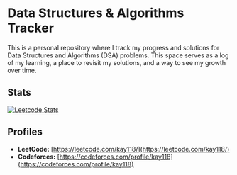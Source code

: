 # Data Structures & Algorithms Tracker

This is a personal repository where I track my progress and solutions for Data Structures and Algorithms (DSA) problems. This space serves as a log of my learning, a place to revisit my solutions, and a way to see my growth over time.

## Stats

[![Leetcode Stats](https://leetcard.jacoblin.cool/kay118)](https://leetcode.com/kay118)

## Profiles

*   **LeetCode:** [https://leetcode.com/kay118/](https://leetcode.com/kay118/)
*   **Codeforces:** [https://codeforces.com/profile/kay118](https://codeforces.com/profile/kay118)
